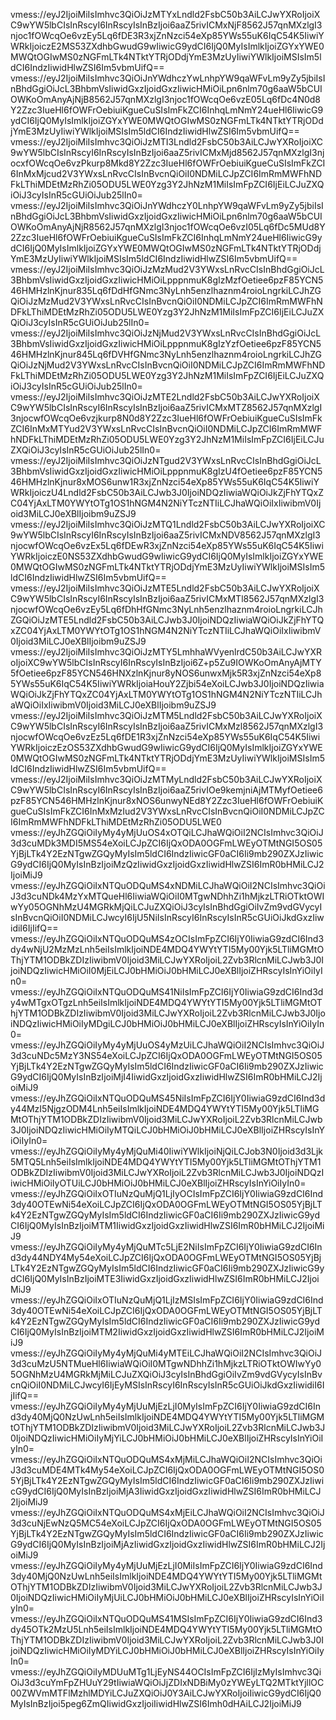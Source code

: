 vmess://eyJ2IjoiMiIsImhvc3QiOiJzMTYxLndld2FsbC50b3AiLCJwYXRoIjoiXC9wYW5lbCIsInRscyI6InRscyIsInBzIjoi6aaZ5rivICMxNjF8562J57qnMXzlgI3njoc1fOWcqOe6vzEy5Lq6fDE3R3xjZnNzci54eXp85YWs55uK6IqC54K5IiwiYWRkIjoiczE2MS53ZXdhbGwudG9wIiwicG9ydCI6IjQ0MyIsImlkIjoiZGYxYWE0MWQtOGIwMS0zNGFmLTk4NTktYTRjODdjYmE3MzUyIiwiYWlkIjoiMSIsIm5ldCI6IndzIiwidHlwZSI6Im5vbmUifQ==
vmess://eyJ2IjoiMiIsImhvc3QiOiJnYWdhczYwLnhpYW9qaWFvLm9yZy5jbiIsInBhdGgiOiJcL3BhbmVsIiwidGxzIjoidGxzIiwicHMiOiLpn6nlm70g6aaW5bCUIOWKoOmAnyAjNjB8562J57qnMXzlgI3njoc1fOWcqOe6vzE05Lq6fDc4N0d8Y2Zzc3IueHl6fOWFrOebiuiKgueCuSIsImFkZCI6InhqLmNmY24ueHl6IiwicG9ydCI6IjQ0MyIsImlkIjoiZGYxYWE0MWQtOGIwMS0zNGFmLTk4NTktYTRjODdjYmE3MzUyIiwiYWlkIjoiMSIsIm5ldCI6IndzIiwidHlwZSI6Im5vbmUifQ==
vmess://eyJ2IjoiMiIsImhvc3QiOiJzMTI3Lndld2FsbC50b3AiLCJwYXRoIjoiXC9wYW5lbCIsInRscyI6InRscyIsInBzIjoi6aaZ5rivICMxMjd8562J57qnMXzlgI3njocxfOWcqOe6vzPkurp8Mkd8Y2Zzc3IueHl6fOWFrOebiuiKgueCuSIsImFkZCI6InMxMjcud2V3YWxsLnRvcCIsInBvcnQiOiI0NDMiLCJpZCI6ImRmMWFhNDFkLThiMDEtMzRhZi05ODU5LWE0Yzg3Y2JhNzM1MiIsImFpZCI6IjEiLCJuZXQiOiJ3cyIsInR5cGUiOiJub25lIn0=
vmess://eyJ2IjoiMiIsImhvc3QiOiJnYWdhczY0LnhpYW9qaWFvLm9yZy5jbiIsInBhdGgiOiJcL3BhbmVsIiwidGxzIjoidGxzIiwicHMiOiLpn6nlm70g6aaW5bCUIOWKoOmAnyAjNjR8562J57qnMXzlgI3njoc1fOWcqOe6vzI05Lq6fDc5MUd8Y2Zzc3IueHl6fOWFrOebiuiKgueCuSIsImFkZCI6InhqLmNmY24ueHl6IiwicG9ydCI6IjQ0MyIsImlkIjoiZGYxYWE0MWQtOGIwMS0zNGFmLTk4NTktYTRjODdjYmE3MzUyIiwiYWlkIjoiMSIsIm5ldCI6IndzIiwidHlwZSI6Im5vbmUifQ==
vmess://eyJ2IjoiMiIsImhvc3QiOiJzMzMud2V3YWxsLnRvcCIsInBhdGgiOiJcL3BhbmVsIiwidGxzIjoidGxzIiwicHMiOiLpppnmuK8gIzMzfOetiee6pzF85YCN546HMHzlnKjnur835Lq6fDdHfGNmc3NyLnh5enzlhaznm4roioLngrkiLCJhZGQiOiJzMzMud2V3YWxsLnRvcCIsInBvcnQiOiI0NDMiLCJpZCI6ImRmMWFhNDFkLThiMDEtMzRhZi05ODU5LWE0Yzg3Y2JhNzM1MiIsImFpZCI6IjEiLCJuZXQiOiJ3cyIsInR5cGUiOiJub25lIn0=
vmess://eyJ2IjoiMiIsImhvc3QiOiJzNjMud2V3YWxsLnRvcCIsInBhdGgiOiJcL3BhbmVsIiwidGxzIjoidGxzIiwicHMiOiLpppnmuK8gIzYzfOetiee6pzF85YCN546HMHzlnKjnur845Lq6fDVHfGNmc3NyLnh5enzlhaznm4roioLngrkiLCJhZGQiOiJzNjMud2V3YWxsLnRvcCIsInBvcnQiOiI0NDMiLCJpZCI6ImRmMWFhNDFkLThiMDEtMzRhZi05ODU5LWE0Yzg3Y2JhNzM1MiIsImFpZCI6IjEiLCJuZXQiOiJ3cyIsInR5cGUiOiJub25lIn0=
vmess://eyJ2IjoiMiIsImhvc3QiOiJzMTE2Lndld2FsbC50b3AiLCJwYXRoIjoiXC9wYW5lbCIsInRscyI6InRscyIsInBzIjoi6aaZ5rivICMxMTZ8562J57qnMXzlgI3njocwfOWcqOe6vzjkurp8N0d8Y2Zzc3IueHl6fOWFrOebiuiKgueCuSIsImFkZCI6InMxMTYud2V3YWxsLnRvcCIsInBvcnQiOiI0NDMiLCJpZCI6ImRmMWFhNDFkLThiMDEtMzRhZi05ODU5LWE0Yzg3Y2JhNzM1MiIsImFpZCI6IjEiLCJuZXQiOiJ3cyIsInR5cGUiOiJub25lIn0=
vmess://eyJ2IjoiMiIsImhvc3QiOiJzNTgud2V3YWxsLnRvcCIsInBhdGgiOiJcL3BhbmVsIiwidGxzIjoidGxzIiwicHMiOiLpppnmuK8gIzU4fOetiee6pzF85YCN546HMHzlnKjnur8xMOS6unw1R3xjZnNzci54eXp85YWs55uK6IqC54K5IiwiYWRkIjoiczU4Lndld2FsbC50b3AiLCJwb3J0IjoiNDQzIiwiaWQiOiJkZjFhYTQxZC04YjAxLTM0YWYtOTg1OS1hNGM4N2NiYTczNTIiLCJhaWQiOiIxIiwibmV0Ijoid3MiLCJ0eXBlIjoibm9uZSJ9
vmess://eyJ2IjoiMiIsImhvc3QiOiJzMTQ1Lndld2FsbC50b3AiLCJwYXRoIjoiXC9wYW5lbCIsInRscyI6InRscyIsInBzIjoi6aaZ5rivICMxNDV8562J57qnMXzlgI3njocwfOWcqOe6vzEx5Lq6fDEwR3xjZnNzci54eXp85YWs55uK6IqC54K5IiwiYWRkIjoiczE0NS53ZXdhbGwudG9wIiwicG9ydCI6IjQ0MyIsImlkIjoiZGYxYWE0MWQtOGIwMS0zNGFmLTk4NTktYTRjODdjYmE3MzUyIiwiYWlkIjoiMSIsIm5ldCI6IndzIiwidHlwZSI6Im5vbmUifQ==
vmess://eyJ2IjoiMiIsImhvc3QiOiJzMTE5Lndld2FsbC50b3AiLCJwYXRoIjoiXC9wYW5lbCIsInRscyI6InRscyIsInBzIjoi6aaZ5rivICMxMTl8562J57qnMXzlgI3njocwfOWcqOe6vzEy5Lq6fDhHfGNmc3NyLnh5enzlhaznm4roioLngrkiLCJhZGQiOiJzMTE5Lndld2FsbC50b3AiLCJwb3J0IjoiNDQzIiwiaWQiOiJkZjFhYTQxZC04YjAxLTM0YWYtOTg1OS1hNGM4N2NiYTczNTIiLCJhaWQiOiIxIiwibmV0Ijoid3MiLCJ0eXBlIjoibm9uZSJ9
vmess://eyJ2IjoiMiIsImhvc3QiOiJzMTY5LmhhaWVyenlrdC50b3AiLCJwYXRoIjoiXC9wYW5lbCIsInRscyI6InRscyIsInBzIjoi6Z+p5Zu9IOWKoOmAnyAjMTY5fOetiee6pzF85YCN546HNXzlnKjnur8yNOS6unwxMjk5R3xjZnNzci54eXp85YWs55uK6IqC54K5IiwiYWRkIjoiaHouY2Zjbi54eXoiLCJwb3J0IjoiNDQzIiwiaWQiOiJkZjFhYTQxZC04YjAxLTM0YWYtOTg1OS1hNGM4N2NiYTczNTIiLCJhaWQiOiIxIiwibmV0Ijoid3MiLCJ0eXBlIjoibm9uZSJ9
vmess://eyJ2IjoiMiIsImhvc3QiOiJzMTM5Lndld2FsbC50b3AiLCJwYXRoIjoiXC9wYW5lbCIsInRscyI6InRscyIsInBzIjoi6aaZ5rivICMxMzl8562J57qnMXzlgI3njocwfOWcqOe6vzEz5Lq6fDE1R3xjZnNzci54eXp85YWs55uK6IqC54K5IiwiYWRkIjoiczEzOS53ZXdhbGwudG9wIiwicG9ydCI6IjQ0MyIsImlkIjoiZGYxYWE0MWQtOGIwMS0zNGFmLTk4NTktYTRjODdjYmE3MzUyIiwiYWlkIjoiMSIsIm5ldCI6IndzIiwidHlwZSI6Im5vbmUifQ==
vmess://eyJ2IjoiMiIsImhvc3QiOiJzMTMyLndld2FsbC50b3AiLCJwYXRoIjoiXC9wYW5lbCIsInRscyI6InRscyIsInBzIjoi6aaZ5rivIOe9kemjniAjMTMyfOetiee6pzF85YCN546HMHzlnKjnur8xNOS6unwyNEd8Y2Zzc3IueHl6fOWFrOebiuiKgueCuSIsImFkZCI6InMxMzIud2V3YWxsLnRvcCIsInBvcnQiOiI0NDMiLCJpZCI6ImRmMWFhNDFkLThiMDEtMzRhZi05ODU5LWE0
vmess://eyJhZGQiOiIyMy4yMjUuOS4xOTQiLCJhaWQiOiI2NCIsImhvc3QiOiJ3d3cuMDk3MDI5MS54eXoiLCJpZCI6IjQxODA0OGFmLWEyOTMtNGI5OS05YjBjLTk4Y2EzNTgwZGQyMyIsIm5ldCI6IndzIiwicGF0aCI6Ii9mb290ZXJzIiwicG9ydCI6IjQ0MyIsInBzIjoiMzQzIiwidGxzIjoidGxzIiwidHlwZSI6ImR0bHMiLCJ2IjoiMiJ9
vmess://eyJhZGQiOiIxNTQuODQuMS4xNDMiLCJhaWQiOiI2NCIsImhvc3QiOiJ3d3cuNDk4MzYxMTQueHl6IiwiaWQiOiI0MTgwNDhhZi1hMjkzLTRiOTktOWIwYy05OGNhMzU4MGRkMjQiLCJuZXQiOiJ3cyIsInBhdGgiOiIvZm9vdGVycyIsInBvcnQiOiI0NDMiLCJwcyI6IjU5NiIsInRscyI6InRscyIsInR5cGUiOiJkdGxzIiwidiI6IjIifQ==
vmess://eyJhZGQiOiIxNTQuODQuMS4zOCIsImFpZCI6IjY0IiwiaG9zdCI6Ind3dy4wNjU2MzMzLnh5eiIsImlkIjoiNDE4MDQ4YWYtYTI5My00Yjk5LTliMGMtOThjYTM1ODBkZDIzIiwibmV0Ijoid3MiLCJwYXRoIjoiL2Zvb3RlcnMiLCJwb3J0IjoiNDQzIiwicHMiOiI0MjEiLCJ0bHMiOiJ0bHMiLCJ0eXBlIjoiZHRscyIsInYiOiIyIn0=
vmess://eyJhZGQiOiIxNTQuODQuMS41NiIsImFpZCI6IjY0IiwiaG9zdCI6Ind3dy4wMTgxOTgzLnh5eiIsImlkIjoiNDE4MDQ4YWYtYTI5My00Yjk5LTliMGMtOThjYTM1ODBkZDIzIiwibmV0Ijoid3MiLCJwYXRoIjoiL2Zvb3RlcnMiLCJwb3J0IjoiNDQzIiwicHMiOiIyMDgiLCJ0bHMiOiJ0bHMiLCJ0eXBlIjoiZHRscyIsInYiOiIyIn0=
vmess://eyJhZGQiOiIyMy4yMjUuOS4yMzUiLCJhaWQiOiI2NCIsImhvc3QiOiJ3d3cuNDc5MzY3NS54eXoiLCJpZCI6IjQxODA0OGFmLWEyOTMtNGI5OS05YjBjLTk4Y2EzNTgwZGQyMyIsIm5ldCI6IndzIiwicGF0aCI6Ii9mb290ZXJzIiwicG9ydCI6IjQ0MyIsInBzIjoiMjI4IiwidGxzIjoidGxzIiwidHlwZSI6ImR0bHMiLCJ2IjoiMiJ9
vmess://eyJhZGQiOiIxNTQuODQuMS45NiIsImFpZCI6IjY0IiwiaG9zdCI6Ind3dy44MzI5NjgzODM4Lnh5eiIsImlkIjoiNDE4MDQ4YWYtYTI5My00Yjk5LTliMGMtOThjYTM1ODBkZDIzIiwibmV0Ijoid3MiLCJwYXRoIjoiL2Zvb3RlcnMiLCJwb3J0IjoiNDQzIiwicHMiOiIyMTQiLCJ0bHMiOiJ0bHMiLCJ0eXBlIjoiZHRscyIsInYiOiIyIn0=
vmess://eyJhZGQiOiIyMy4yMjQuMi40IiwiYWlkIjoiNjQiLCJob3N0Ijoid3d3Ljk5MTQ5Lnh5eiIsImlkIjoiNDE4MDQ4YWYtYTI5My00Yjk5LTliMGMtOThjYTM1ODBkZDIzIiwibmV0Ijoid3MiLCJwYXRoIjoiL2Zvb3RlcnMiLCJwb3J0IjoiNDQzIiwicHMiOiIyOTUiLCJ0bHMiOiJ0bHMiLCJ0eXBlIjoiZHRscyIsInYiOiIyIn0=
vmess://eyJhZGQiOiIxOTIuNzQuMjQ1LjIyOCIsImFpZCI6IjY0IiwiaG9zdCI6Ind3dy40OTEwNi54eXoiLCJpZCI6IjQxODA0OGFmLWEyOTMtNGI5OS05YjBjLTk4Y2EzNTgwZGQyMyIsIm5ldCI6IndzIiwicGF0aCI6Ii9mb290ZXJzIiwicG9ydCI6IjQ0MyIsInBzIjoiMTM1IiwidGxzIjoidGxzIiwidHlwZSI6ImR0bHMiLCJ2IjoiMiJ9
vmess://eyJhZGQiOiIyMy4yMjQuMTc5LjE2NiIsImFpZCI6IjY0IiwiaG9zdCI6Ind3dy44NDY4My54eXoiLCJpZCI6IjQxODA0OGFmLWEyOTMtNGI5OS05YjBjLTk4Y2EzNTgwZGQyMyIsIm5ldCI6IndzIiwicGF0aCI6Ii9mb290ZXJzIiwicG9ydCI6IjQ0MyIsInBzIjoiMTE3IiwidGxzIjoidGxzIiwidHlwZSI6ImR0bHMiLCJ2IjoiMiJ9
vmess://eyJhZGQiOiIxOTIuNzQuMjQ1LjIzMSIsImFpZCI6IjY0IiwiaG9zdCI6Ind3dy40OTEwNi54eXoiLCJpZCI6IjQxODA0OGFmLWEyOTMtNGI5OS05YjBjLTk4Y2EzNTgwZGQyMyIsIm5ldCI6IndzIiwicGF0aCI6Ii9mb290ZXJzIiwicG9ydCI6IjQ0MyIsInBzIjoiMTM2IiwidGxzIjoidGxzIiwidHlwZSI6ImR0bHMiLCJ2IjoiMiJ9
vmess://eyJhZGQiOiIyMy4yMjQuMi4yMTEiLCJhaWQiOiI2NCIsImhvc3QiOiJ3d3cuMzU5NTMueHl6IiwiaWQiOiI0MTgwNDhhZi1hMjkzLTRiOTktOWIwYy05OGNhMzU4MGRkMjMiLCJuZXQiOiJ3cyIsInBhdGgiOiIvZm9vdGVycyIsInBvcnQiOiI0NDMiLCJwcyI6IjEyMSIsInRscyI6InRscyIsInR5cGUiOiJkdGxzIiwidiI6IjIifQ==
vmess://eyJhZGQiOiIyMy4yMjUuMjEzLjI0MyIsImFpZCI6IjY0IiwiaG9zdCI6Ind3dy40MjQ0NzUwLnh5eiIsImlkIjoiNDE4MDQ4YWYtYTI5My00Yjk5LTliMGMtOThjYTM1ODBkZDIzIiwibmV0Ijoid3MiLCJwYXRoIjoiL2Zvb3RlcnMiLCJwb3J0IjoiNDQzIiwicHMiOiIyMjYiLCJ0bHMiOiJ0bHMiLCJ0eXBlIjoiZHRscyIsInYiOiIyIn0=
vmess://eyJhZGQiOiIxNTQuODQuMS4xMjMiLCJhaWQiOiI2NCIsImhvc3QiOiJ3d3cuMDE4MTk4My54eXoiLCJpZCI6IjQxODA0OGFmLWEyOTMtNGI5OS05YjBjLTk4Y2EzNTgwZGQyMyIsIm5ldCI6IndzIiwicGF0aCI6Ii9mb290ZXJzIiwicG9ydCI6IjQ0MyIsInBzIjoiMjA3IiwidGxzIjoidGxzIiwidHlwZSI6ImR0bHMiLCJ2IjoiMiJ9
vmess://eyJhZGQiOiIxNTQuODQuMS4xMjEiLCJhaWQiOiI2NCIsImhvc3QiOiJ3d3cuNjEwNzQ5MC54eXoiLCJpZCI6IjQxODA0OGFmLWEyOTMtNGI5OS05YjBjLTk4Y2EzNTgwZGQyMyIsIm5ldCI6IndzIiwicGF0aCI6Ii9mb290ZXJzIiwicG9ydCI6IjQ0MyIsInBzIjoiMjAzIiwidGxzIjoidGxzIiwidHlwZSI6ImR0bHMiLCJ2IjoiMiJ9
vmess://eyJhZGQiOiIyMy4yMjUuMjEzLjI0MiIsImFpZCI6IjY0IiwiaG9zdCI6Ind3dy40MjQ0NzUwLnh5eiIsImlkIjoiNDE4MDQ4YWYtYTI5My00Yjk5LTliMGMtOThjYTM1ODBkZDIzIiwibmV0Ijoid3MiLCJwYXRoIjoiL2Zvb3RlcnMiLCJwb3J0IjoiNDQzIiwicHMiOiIyMjUiLCJ0bHMiOiJ0bHMiLCJ0eXBlIjoiZHRscyIsInYiOiIyIn0=
vmess://eyJhZGQiOiIxNTQuODQuMS41MSIsImFpZCI6IjY0IiwiaG9zdCI6Ind3dy45OTk2MzU5Lnh5eiIsImlkIjoiNDE4MDQ4YWYtYTI5My00Yjk5LTliMGMtOThjYTM1ODBkZDIzIiwibmV0Ijoid3MiLCJwYXRoIjoiL2Zvb3RlcnMiLCJwb3J0IjoiNDQzIiwicHMiOiIyMDYiLCJ0bHMiOiJ0bHMiLCJ0eXBlIjoiZHRscyIsInYiOiIyIn0=
vmess://eyJhZGQiOiIyMDUuMTg1LjEyNS44OCIsImFpZCI6IjIzMyIsImhvc3QiOiJ3d3cuYmFpZHUuY29tIiwiaWQiOiJjZDIxNDBiMy0zYWEyLTQ2MTktYjllOC00ZWVmMTFlMzhlMDYiLCJuZXQiOiJ0Y3AiLCJwYXRoIjoiIiwicG9ydCI6IjQ0MyIsInBzIjoi5peg6ZmQIiwidGxzIjoiIiwidHlwZSI6Imh0dHAiLCJ2IjoiMiJ9
